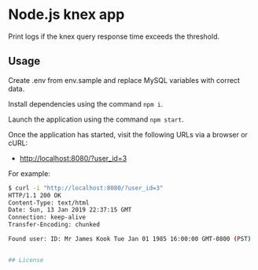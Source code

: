# Node.js knex app

Print logs if the knex query response time exceeds the threshold.

## Usage

Create .env from env.sample and replace MySQL variables with correct data.

Install dependencies using the command `npm i`.

Launch the application using the command `npm start`.

Once the application has started, visit the following URLs via
a browser or cURL:

* <http://localhost:8080/?user_id=3>

For example:

```sh
$ curl -i "http://localhost:8080/?user_id=3"
HTTP/1.1 200 OK
Content-Type: text/html
Date: Sun, 13 Jan 2019 22:37:15 GMT
Connection: keep-alive
Transfer-Encoding: chunked

Found user: ID: Mr James Kook Tue Jan 01 1985 16:00:00 GMT-0800 (PST)


## License
